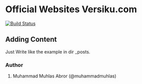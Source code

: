 # Official Websites Versiku.com

[![Build Status](https://travis-ci.org/lorepirri/cayman-blog.svg?branch=master)](https://travis-ci.org/lorepirri/cayman-blog)

## Adding Content
Just Write like the example in dir _posts.

### Author
1. Muhammad Muhlas Abror (@muhammadmuhlas)